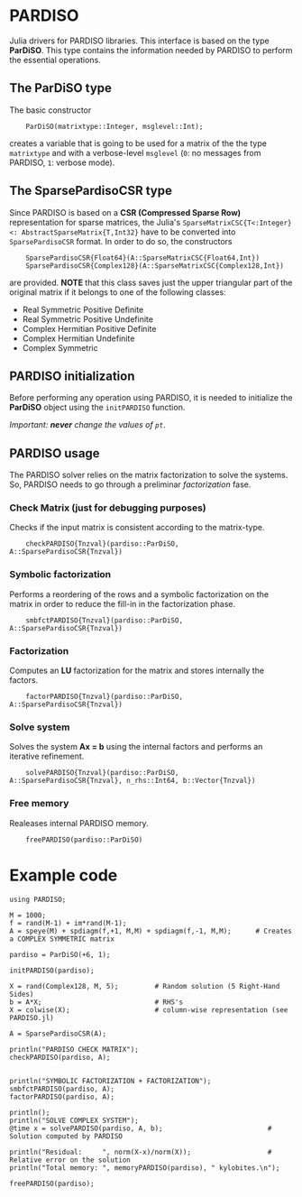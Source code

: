 # PARDISO
Julia drivers for PARDISO libraries.
This interface is based on the type **ParDiSO**. This type contains the information needed by PARDISO to perform the essential operations.

## The ParDiSO type
The basic constructor 

        ParDiSO(matrixtype::Integer, msglevel::Int);

creates a variable that is going to be used for a matrix of the the type `matrixtype` and with a verbose-level `msglevel` (`0`: no messages from PARDISO, `1`: verbose mode).

## The SparsePardisoCSR type
Since PARDISO is based on a **CSR (Compressed Sparse Row)** representation for sparse matrices, the Julia's `SparseMatrixCSC{T<:Integer} <: AbstractSparseMatrix{T,Int32}` have to be converted into `SparsePardisoCSR` format. In order to do so, the constructors

        SparsePardisoCSR{Float64}(A::SparseMatrixCSC{Float64,Int})
        SparsePardisoCSR{Complex128}(A::SparseMatrixCSC{Complex128,Int})

are provided. **NOTE** that this class saves just the upper triangular part of the original matrix if it belongs to one of the following classes:
* Real Symmetric Positive Definite
* Real Symmetric Positive Undefinite
* Complex Hermitian Positive Definite
* Complex Hermitian Undefinite
* Complex Symmetric

## PARDISO initialization
Before performing any operation using PARDISO, it is needed to initialize the **ParDiSO** object using the `initPARDISO` function.

_*Important*: **never** change the values of `pt`_.


## PARDISO usage
The PARDISO solver relies on the matrix factorization to solve the systems. So, PARDISO needs to go through a preliminar *factorization* fase.

### Check Matrix (just for debugging purposes)
Checks if the input matrix is consistent according to the matrix-type.

        checkPARDISO{Tnzval}(pardiso::ParDiSO, A::SparsePardisoCSR{Tnzval})

### Symbolic factorization
Performs a reordering of the rows and a symbolic factorization on the matrix in order to reduce the fill-in in the factorization phase.

        smbfctPARDISO{Tnzval}(pardiso::ParDiSO, A::SparsePardisoCSR{Tnzval})

### Factorization
Computes an **LU** factorization for the matrix and stores internally the factors.

        factorPARDISO{Tnzval}(pardiso::ParDiSO, A::SparsePardisoCSR{Tnzval})

### Solve system
Solves the system **Ax = b** using the internal factors and performs an iterative refinement.

        solvePARDISO{Tnzval}(pardiso::ParDiSO, A::SparsePardisoCSR{Tnzval}, n_rhs::Int64, b::Vector{Tnzval})

### Free memory
Realeases internal PARDISO memory.

        freePARDISO(pardiso::ParDiSO)

# Example code

```
using PARDISO;

M = 1000;
f = rand(M-1) + im*rand(M-1);
A = speye(M) + spdiagm(f,+1, M,M) + spdiagm(f,-1, M,M);      # Creates a COMPLEX SYMMETRIC matrix

pardiso = ParDiSO(+6, 1);

initPARDISO(pardiso);

X = rand(Complex128, M, 5);         # Random solution (5 Right-Hand Sides)
b = A*X;                            # RHS's
X = colwise(X);                     # column-wise representation (see PARDISO.jl)

A = SparsePardisoCSR(A);

println("PARDISO CHECK MATRIX");
checkPARDISO(pardiso, A);


println("SYMBOLIC FACTORIZATION + FACTORIZATION");
smbfctPARDISO(pardiso, A);
factorPARDISO(pardiso, A);

println();
println("SOLVE COMPLEX SYSTEM");
@time x = solvePARDISO(pardiso, A, b);                          # Solution computed by PARDISO

println("Residual:     ", norm(X-x)/norm(X));                   # Relative error on the solution
println("Total memory: ", memoryPARDISO(pardiso), " kylobites.\n");

freePARDISO(pardiso);
```
